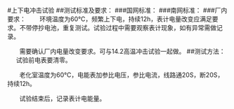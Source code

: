 #上下电冲击试验
##测试标准及要求：
###国网标准：
###南网标准：
###厂内要求：
&#160; &#160; &#160; &#160;环境温度为60℃，频繁上下电，持续12h，表计电量改变应满足要求。不带停抄电池，重复测试。试验过程中需要观察表计现象，如有异常需做记录。

&#160; &#160; &#160; &#160;需要确认厂内电量改变要求。可与14.2高温冲击试验一起做。
##测试方法：
&#160; &#160; &#160; &#160;试验前电表要清零。

&#160; &#160; &#160; &#160;老化室温度为60℃，电能表加参比电压，参比电流，线路通20S，断20S，持续12h。

&#160; &#160; &#160; &#160;试验结束后，记录表计电能量。
